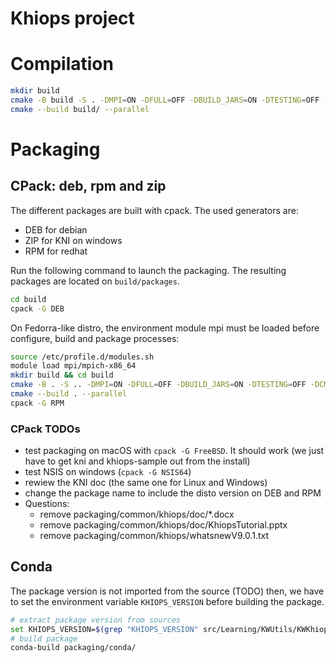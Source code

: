 # Khiops project

# Compilation

```bash
mkdir build
cmake -B build -S . -DMPI=ON -DFULL=OFF -DBUILD_JARS=ON -DTESTING=OFF -DCMAKE_BUILD_TYPE=Release
cmake --build build/ --parallel
```

# Packaging

## CPack: deb, rpm and zip

The different packages are built with cpack. The used generators are:

- DEB for debian
- ZIP for KNI on windows
- RPM for redhat
  
Run the following command to launch the packaging. The resulting packages are located on `build/packages`.

```bash
cd build
cpack -G DEB
```

On Fedorra-like distro, the environment module mpi must be loaded before configure, build and package processes:

```bash
source /etc/profile.d/modules.sh
module load mpi/mpich-x86_64
mkdir build && cd build
cmake -B . -S .. -DMPI=ON -DFULL=OFF -DBUILD_JARS=ON -DTESTING=OFF -DCMAKE_BUILD_TYPE=Release
cmake --build . --parallel
cpack -G RPM
```

### CPack TODOs

- test packaging on macOS with `cpack -G FreeBSD`. It should work (we just have to get kni and khiops-sample out from the install)
- test NSIS on windows (`cpack -G NSIS64`)
- rewiew the KNI doc (the same one for Linux and Windows)
- change the package name to include the disto version on DEB and RPM
- Questions:
  - remove packaging/common/khiops/doc/*.docx
  - remove packaging/common/khiops/doc/KhiopsTutorial.pptx
  - remove packaging/common/khiops/whatsnewV9.0.1.txt

## Conda

The package version is not imported from the source (TODO) then, we have to set the environment variable `KHIOPS_VERSION` before building the package.

```bash
# extract package version from sources
set KHIOPS_VERSION=$(grep "KHIOPS_VERSION" src/Learning/KWUtils/KWKhiopsVersion.h | cut -d"(" -f2 | cut -d")" -f1)
# build package
conda-build packaging/conda/
```

